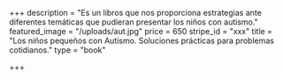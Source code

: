 +++
description = "Es un libros que nos proporciona estrategias ante diferentes temáticas que pudieran presentar los niños con autismo."
featured_image = "/uploads/aut.jpg"
price = 650
stripe_id = "xxx"
title = "Los niños pequeños con Autismo. Soluciones prácticas para problemas cotidianos."
type = "book"

+++
